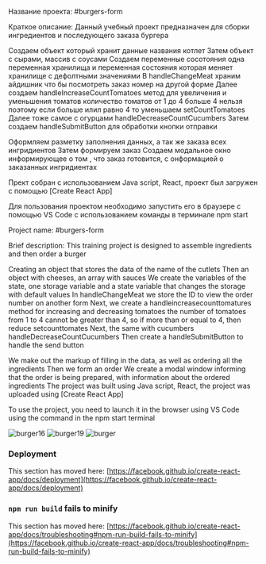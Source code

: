 Название проекта:
#burgers-form

Краткое описание:
Данный учебный проект предназначен для сборки ингредиентов и последующего заказа бургера 

Создаем объект который хранит данные названия котлет 
Затем объект с сырами,  массив с соусами 
Создаем переменные сосотояния одна переменная хранилища и переменная состояния которая меняет хранилище с дефолтными значениями
В  handleChangeMeat храним айдишник что бы посмотреть заказ номер на другой форме
Далее создаем handleIncreaseCountTomatoes  метод для увеличения и уменьшения томатов
количество томатов от 1 до 4  больше 4 нельзя поэтому если больше илил равно 4 то уменьшаем setCountTomatoes
Далее тоже самое с огурцами handleDecreaseCountCucumbers
Затем создаем handleSubmitButton для обработки кнопки отправки 

Оформляем разметку заполнения данных, а так же заказа всех ингридиентов 
Затем формируем заказ 
Создаем модальное окно информирующее о том , что заказ готовится, с онформацией о заказанных ингридиентах 

Прект собран с использованием Java script, React, проект был загружен с помощью [Create React App]

Для пользования проектом необходимо запустить его в браузере с помощью VS Code с использованием команды в терминале npm start 

Project name:
#burgers-form

Brief description:
This training project is designed to assemble ingredients and then order a burger 

Creating an object that stores the data of the name of the cutlets 
Then an object with cheeses, an array with sauces 
We create the variables of the state, one storage variable and a state variable that changes the storage with default values
In handleChangeMeat we store the ID to view the order number on another form
Next, we create a handleincreasecounttomatures method for increasing and decreasing tomatoes
the number of tomatoes from 1 to 4 cannot be greater than 4, so if more than or equal to 4, then reduce setcounttomates
Next, the same with cucumbers handleDecreaseCountCucumbers
Then create a handleSubmitButton to handle the send button 

We make out the markup of filling in the data, as well as ordering all the ingredients 
Then we form an order 
We create a modal window informing that the order is being prepared, with information about the ordered ingredients 
The project was built using Java script, React, the project was uploaded using [Create React App]

To use the project, you need to launch it in the browser using VS Code using the command in the npm start terminal


![burger16](https://github.com/kark4rasev/burgers-form/assets/91518057/e55489d4-96b0-4f24-9d39-a23bc428dad9)
![burger19](https://github.com/kark4rasev/burgers-form/assets/91518057/191f9888-85ca-430d-95e8-f0180cd015a0)
![burger](https://github.com/kark4rasev/burgers-form/assets/91518057/c6fa5f21-5c9e-4269-a2f1-18e22397c616)



### Deployment

This section has moved here: [https://facebook.github.io/create-react-app/docs/deployment](https://facebook.github.io/create-react-app/docs/deployment)

### `npm run build` fails to minify

This section has moved here: [https://facebook.github.io/create-react-app/docs/troubleshooting#npm-run-build-fails-to-minify](https://facebook.github.io/create-react-app/docs/troubleshooting#npm-run-build-fails-to-minify)

